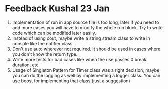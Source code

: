 # Feedback Kushal 23 Jan
1) Implementation of run in app source file is too long, later if you need to add more cases you will have to modify the whole run block. Try to write code which can be modified later easily.
2) Instead of using cout, maybe write a string stream class to write in console like the notifier class.
3) Don't use auto wherever not required. It should be used in cases where you don't know the return type.
4) Write more tests for bad cases like when the use passes 0 break duration, etc.
5) Usage of Singleton Pattern for Timer class was a right decision, maybe you can do the logging as well by implementing a logger class. You can use boost for implementing that class (just a suggestion)